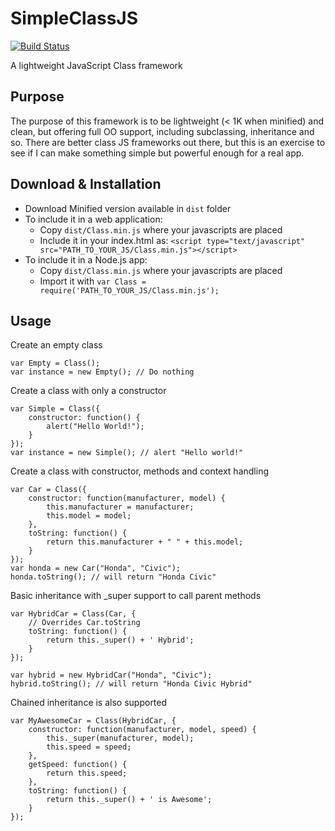 SimpleClassJS
=============
[![Build Status](https://secure.travis-ci.org/jalopez/SimpleClassJS.png)](http://travis-ci.org/jalopez/SimpleClassJS)

A lightweight JavaScript Class framework

Purpose
-------
The purpose of this framework is to be lightweight (< 1K when minified) and clean, but offering
full OO support, including subclassing, inheritance and so.
There are better class JS frameworks out there, but this is an exercise to
see if I can make something simple but powerful enough for a real app.

Download & Installation
----------------------
 * Download Minified version available in `dist` folder
 * To include it in a web application:
    * Copy `dist/Class.min.js` where your javascripts are placed
    * Include it in your index.html as: `<script type="text/javascript" src="PATH_TO_YOUR_JS/Class.min.js"></script>`
 * To include it in a Node.js app:
    * Copy `dist/Class.min.js` where your javascripts are placed
    * Import it with `var Class = require('PATH_TO_YOUR_JS/Class.min.js');`


Usage
-----

Create an empty class

    var Empty = Class();
    var instance = new Empty(); // Do nothing

Create a class with only a constructor

    var Simple = Class({
        constructor: function() {
            alert("Hello World!");
        }
    });
    var instance = new Simple(); // alert "Hello world!"

Create a class with constructor, methods and context handling

    var Car = Class({
        constructor: function(manufacturer, model) {
            this.manufacturer = manufacturer;
            this.model = model;
        },
        toString: function() {
            return this.manufacturer + " " + this.model;
        }
    });
    var honda = new Car("Honda", "Civic");
    honda.toString(); // will return "Honda Civic" 

Basic inheritance with \_super support to call parent methods

    var HybridCar = Class(Car, {
        // Overrides Car.toString
        toString: function() {
            return this._super() + ' Hybrid';
        }
    });

    var hybrid = new HybridCar("Honda", "Civic");
    hybrid.toString(); // will return "Honda Civic Hybrid"

Chained inheritance is also supported

    var MyAwesomeCar = Class(HybridCar, {
        constructor: function(manufacturer, model, speed) {
            this._super(manufacturer, model);
            this.speed = speed;
        },
        getSpeed: function() {
            return this.speed;
        },
        toString: function() {
            return this._super() + ' is Awesome';
        }
    });
